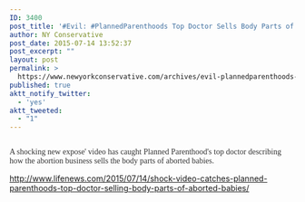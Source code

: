 ```yaml
---
ID: 3400
post_title: '#Evil: #PlannedParenthoods Top Doctor Sells Body Parts of #Aborted Babies #Devil #tcot'
author: NY Conservative
post_date: 2015-07-14 13:52:37
post_excerpt: ""
layout: post
permalink: >
  https://www.newyorkconservative.com/archives/evil-plannedparenthoods-top-doctor-sells-body-parts-of-aborted-babies-devil-tcot/
published: true
aktt_notify_twitter:
  - 'yes'
aktt_tweeted:
  - "1"
---
```

<p><img src="http://www.newyorkconservative.com/wp-content/uploads/2015/07/071415_1752_EvilPlanned1.png" alt=""/>
	</p><p><span style="color:#333333; font-family:Times New Roman">A shocking new expose' video has caught Planned Parenthood's top doctor describing how the abortion business sells the body parts of aborted babies.</span>
	</p><p><a href="http://www.lifenews.com/2015/07/14/shock-video-catches-planned-parenthoods-top-doctor-selling-body-parts-of-aborted-babies/">http://www.lifenews.com/2015/07/14/shock-video-catches-planned-parenthoods-top-doctor-selling-body-parts-of-aborted-babies/</a>
	</p>